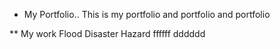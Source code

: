 * My Portfolio..
This is my portfolio and portfolio and portfolio

** My work
Flood
Disaster
Hazard
ffffff
dddddd
